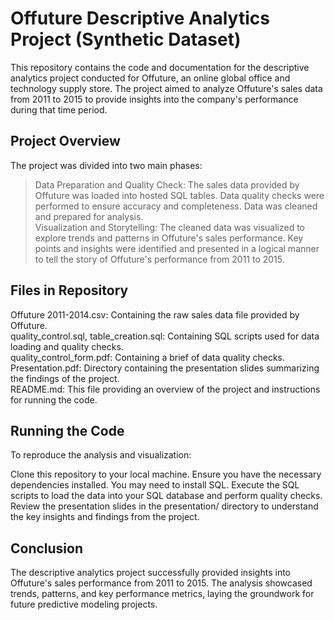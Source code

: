 # Offuture Descriptive Analytics Project (Synthetic Dataset)
 

This repository contains the code and documentation for the descriptive analytics project conducted for Offuture, an online global office and technology supply store. The project aimed to analyze Offuture's sales data from 2011 to 2015 to provide insights into the company's performance during that time period.

## Project Overview

The project was divided into two main phases:

 > Data Preparation and Quality Check:
The sales data provided by Offuture was loaded into hosted SQL tables.
Data quality checks were performed to ensure accuracy and completeness.
Data was cleaned and prepared for analysis.  
 > Visualization and Storytelling:
The cleaned data was visualized to explore trends and patterns in Offuture's sales performance.
Key points and insights were identified and presented in a logical manner to tell the story of Offuture's performance from 2011 to 2015.

## Files in Repository

Offuture 2011-2014.csv: Containing the raw sales data file provided by Offuture.  
quality_control.sql, table_creation.sql: Containing SQL scripts used for data loading and quality checks.  
quality_control_form.pdf: Containing a brief of data quality checks.  
Presentation.pdf: Directory containing the presentation slides summarizing the findings of the project.  
README.md: This file providing an overview of the project and instructions for running the code.

## Running the Code

To reproduce the analysis and visualization:

Clone this repository to your local machine.
Ensure you have the necessary dependencies installed. You may need to install SQL.
Execute the SQL scripts to load the data into your SQL database and perform quality checks.
Review the presentation slides in the presentation/ directory to understand the key insights and findings from the project.

## Conclusion

The descriptive analytics project successfully provided insights into Offuture's sales performance from 2011 to 2015. The analysis showcased trends, patterns, and key performance metrics, laying the groundwork for future predictive modeling projects.
